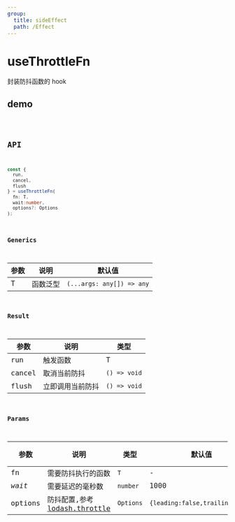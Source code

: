 ```yaml
---
group:
  title: sideEffect
  path: /Effect
---
```


# useThrottleFn

封装防抖函数的 hook

## demo

<code src="./Demo/index.tsx"/>

## API

```typescript
const {
  run,
  cancel,
  flush
} = useThrottleFn(
  fn: T,
  wait:number,
  options?: Options
);
```

### Generics

| **参数** | **说明** | **默认值**                |
| -------- | -------- | ------------------------- |
| T        | 函数泛型 | `(...args: any[]) => any` |

### Result

| **参数** | **说明**         | **类型**     |
| -------- | ---------------- | ------------ |
| run      | 触发函数         | T            |
| cancel   | 取消当前防抖     | `() => void` |
| flush    | 立即调用当前防抖 | `() => void` |

### Params

| **参数** | **说明**                                                                      | **类型**  | **默认值**                      | 必填 |
| -------- | ----------------------------------------------------------------------------- | --------- | ------------------------------- | ---- |
| fn       | 需要防抖执行的函数                                                            | `T`       | -                               | 是   |
| _wait_   | 需要延迟的毫秒数                                                              | `number`  | 1000                            | 否   |
| options  | 防抖配置,参考[lodash.throttle](https://www.lodashjs.com/docs/lodash.throttle) | `Options` | `{leading:false,trailing:true}` | 否   |

###
